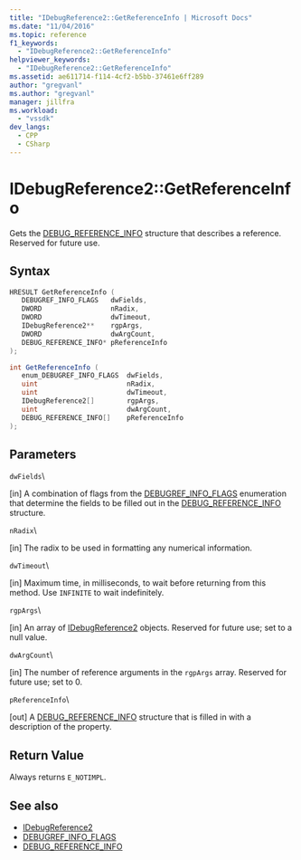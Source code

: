 ```yaml
---
title: "IDebugReference2::GetReferenceInfo | Microsoft Docs"
ms.date: "11/04/2016"
ms.topic: reference
f1_keywords:
  - "IDebugReference2::GetReferenceInfo"
helpviewer_keywords:
  - "IDebugReference2::GetReferenceInfo"
ms.assetid: ae611714-f114-4cf2-b5bb-37461e6ff289
author: "gregvanl"
ms.author: "gregvanl"
manager: jillfra
ms.workload:
  - "vssdk"
dev_langs:
  - CPP
  - CSharp
---
```

# IDebugReference2::GetReferenceInfo
Gets the [DEBUG_REFERENCE_INFO](../../../extensibility/debugger/reference/debug-reference-info.md) structure that describes a reference. Reserved for future use.

## Syntax

```cpp
HRESULT GetReferenceInfo ( 
   DEBUGREF_INFO_FLAGS   dwFields,
   DWORD                 nRadix,
   DWORD                 dwTimeout,
   IDebugReference2**    rgpArgs,
   DWORD                 dwArgCount,
   DEBUG_REFERENCE_INFO* pReferenceInfo
);
```

```csharp
int GetReferenceInfo ( 
   enum_DEBUGREF_INFO_FLAGS  dwFields,
   uint                      nRadix,
   uint                      dwTimeout,
   IDebugReference2[]        rgpArgs,
   uint                      dwArgCount,
   DEBUG_REFERENCE_INFO[]    pReferenceInfo
);
```

## Parameters
 `dwFields`\

 [in] A combination of flags from the [DEBUGREF_INFO_FLAGS](../../../extensibility/debugger/reference/debugref-info-flags.md) enumeration that determine the fields to be filled out in the [DEBUG_REFERENCE_INFO](../../../extensibility/debugger/reference/debug-reference-info.md) structure.

 `nRadix`\

 [in] The radix to be used in formatting any numerical information.

 `dwTimeout`\

 [in] Maximum time, in milliseconds, to wait before returning from this method. Use `INFINITE` to wait indefinitely.

 `rgpArgs`\

 [in] An array of [IDebugReference2](../../../extensibility/debugger/reference/idebugreference2.md) objects. Reserved for future use; set to a null value.

 `dwArgCount`\

 [in] The number of reference arguments in the `rgpArgs` array. Reserved for future use; set to 0.

 `pReferenceInfo`\

 [out] A [DEBUG_REFERENCE_INFO](../../../extensibility/debugger/reference/debug-reference-info.md) structure that is filled in with a description of the property.

## Return Value
 Always returns `E_NOTIMPL`.

## See also
- [IDebugReference2](../../../extensibility/debugger/reference/idebugreference2.md)
- [DEBUGREF_INFO_FLAGS](../../../extensibility/debugger/reference/debugref-info-flags.md)
- [DEBUG_REFERENCE_INFO](../../../extensibility/debugger/reference/debug-reference-info.md)